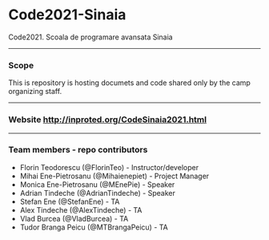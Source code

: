 # Code2021-Sinaia
Code2021. Scoala de programare avansata Sinaia

---
### Scope
This is repository is hosting documets and code shared only by the camp organizing staff.

---
### **Website** http://inproted.org/CodeSinaia2021.html

---
### Team members - repo contributors
* Florin Teodorescu (@FlorinTeo) - Instructor/developer
* Mihai Ene-Pietrosanu (@Mihaienepiet) - Project Manager
* Monica Ene-Pietrosanu (@MEnePie) - Speaker
* Adrian Tindeche (@AdrianTindeche) - Speaker
* Stefan Ene (@StefanEne) - TA 
* Alex Tindeche (@AlexTindeche) - TA
* Vlad Burcea (@VladBurcea) - TA
* Tudor Branga Peicu (@MTBrangaPeicu) - TA

